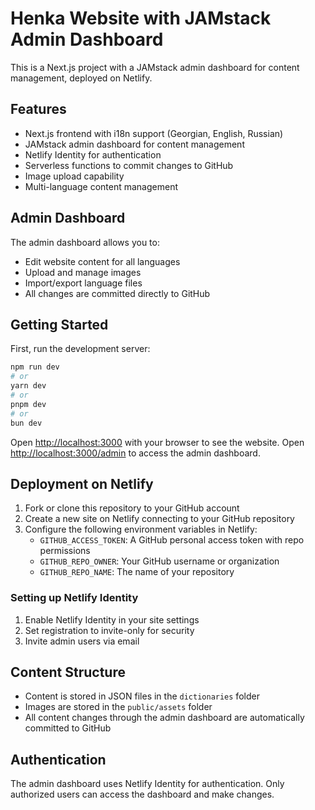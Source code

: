 # Henka Website with JAMstack Admin Dashboard

This is a Next.js project with a JAMstack admin dashboard for content management, deployed on Netlify.

## Features

- Next.js frontend with i18n support (Georgian, English, Russian)
- JAMstack admin dashboard for content management
- Netlify Identity for authentication
- Serverless functions to commit changes to GitHub
- Image upload capability
- Multi-language content management

## Admin Dashboard

The admin dashboard allows you to:

- Edit website content for all languages
- Upload and manage images
- Import/export language files
- All changes are committed directly to GitHub

## Getting Started

First, run the development server:

```bash
npm run dev
# or
yarn dev
# or
pnpm dev
# or
bun dev
```

Open [http://localhost:3000](http://localhost:3000) with your browser to see the website.
Open [http://localhost:3000/admin](http://localhost:3000/admin) to access the admin dashboard.

## Deployment on Netlify

1. Fork or clone this repository to your GitHub account
2. Create a new site on Netlify connecting to your GitHub repository
3. Configure the following environment variables in Netlify:
   - `GITHUB_ACCESS_TOKEN`: A GitHub personal access token with repo permissions
   - `GITHUB_REPO_OWNER`: Your GitHub username or organization
   - `GITHUB_REPO_NAME`: The name of your repository

### Setting up Netlify Identity

1. Enable Netlify Identity in your site settings
2. Set registration to invite-only for security
3. Invite admin users via email

## Content Structure

- Content is stored in JSON files in the `dictionaries` folder
- Images are stored in the `public/assets` folder
- All content changes through the admin dashboard are automatically committed to GitHub

## Authentication

The admin dashboard uses Netlify Identity for authentication. Only authorized users can access the dashboard and make changes.
